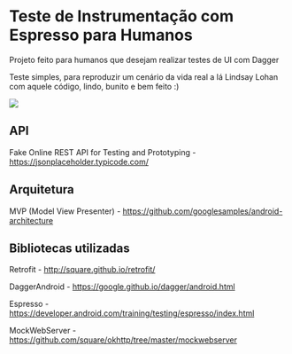 # Teste de Instrumentação com Espresso para Humanos

Projeto feito para humanos que desejam realizar testes de UI com Dagger

Teste simples, para reproduzir um cenário da vida real a lá Lindsay Lohan com aquele código, lindo, bunito e bem feito :)

<img src="https://media.giphy.com/media/tHe1Yj4WkIw5G/giphy.gif"/>

## API ##

Fake Online REST API for Testing and Prototyping - https://jsonplaceholder.typicode.com/

## Arquitetura ##

MVP (Model View Presenter) - https://github.com/googlesamples/android-architecture

## Bibliotecas utilizadas ##

Retrofit - http://square.github.io/retrofit/

DaggerAndroid - https://google.github.io/dagger/android.html

Espresso - https://developer.android.com/training/testing/espresso/index.html

MockWebServer - https://github.com/square/okhttp/tree/master/mockwebserver
